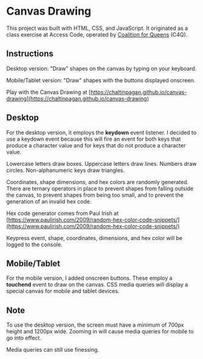 # Canvas Drawing

This project was built with HTML, CSS, and JavaScript. It originated as a class exercise at Access Code, operated by [Coalition for Queens](https://www.c4q.nyc/) (C4Q).  

## Instructions

Desktop version: "Draw" shapes on the canvas by typing on your keyboard.

Mobile/Tablet version: "Draw" shapes with the buttons displayed onscreen.

Play with the Canvas Drawing at [https://chaltinpagan.github.io/canvas-drawing](https://chaltinpagan.github.io/canvas-drawing)

## Desktop

For the desktop version, it employs the **keydown** event listener. I decided to use a keydown event because this will fire an event for both keys that produce a character value and for keys that do not produce a character value.

Lowercase letters draw boxes.
Uppercase letters draw lines.
Numbers draw circles.
Non-alphanumeric keys draw triangles.

Coordinates, shape dimensions, and hex colors are randomly generated. There are ternary operators in place to prevent shapes from falling outside the canvas, to prevent shapes from being too small, and to prevent the generation of an invalid hex code.

Hex code generator comes from Paul Irish at [https://www.paulirish.com/2009/random-hex-color-code-snippets/](https://www.paulirish.com/2009/random-hex-color-code-snippets/)

Keypress event, shape, coordinates, dimensions, and hex color will be logged to the console.

## Mobile/Tablet

For the mobile version, I added onscreen buttons. These employ a **touchend** event to draw on the canvas. CSS media queries will display a special canvas for mobile and tablet devices.

## Note

To use the desktop version, the screen must have a minimum of 700px height and 1200px wide. Zooming in will cause media queries for mobile to go into effect.

Media queries can still use finessing.